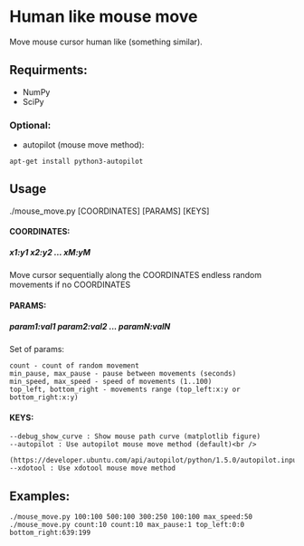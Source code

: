 # Human like mouse move
Move mouse cursor human like (something similar).

## Requirments:
- NumPy
- SciPy
### Optional:
- autopilot (mouse move method):
```
apt-get install python3-autopilot
```

## Usage
./mouse_move.py [COORDINATES] [PARAMS] [KEYS]
#### COORDINATES:
##### x1:y1 x2:y2 ... xM:yM
Move cursor sequentially along the COORDINATES
endless random movements if no COORDINATES
#### PARAMS:
##### param1:val1 param2:val2 ... paramN:valN
Set of params:
```
count - count of random movement
min_pause, max_pause - pause between movements (seconds)
min_speed, max_speed - speed of movements (1..100)
top_left, bottom_right - movements range (top_left:x:y or bottom_right:x:y)
```
#### KEYS:
```
--debug_show_curve : Show mouse path curve (matplotlib figure)
--autopilot : Use autopilot mouse move method (default)<br />
  (https://developer.ubuntu.com/api/autopilot/python/1.5.0/autopilot.input)
--xdotool : Use xdotool mouse move method
```
## Examples:
```
./mouse_move.py 100:100 500:100 300:250 100:100 max_speed:50
./mouse_move.py count:10 count:10 max_pause:1 top_left:0:0 bottom_right:639:199
```